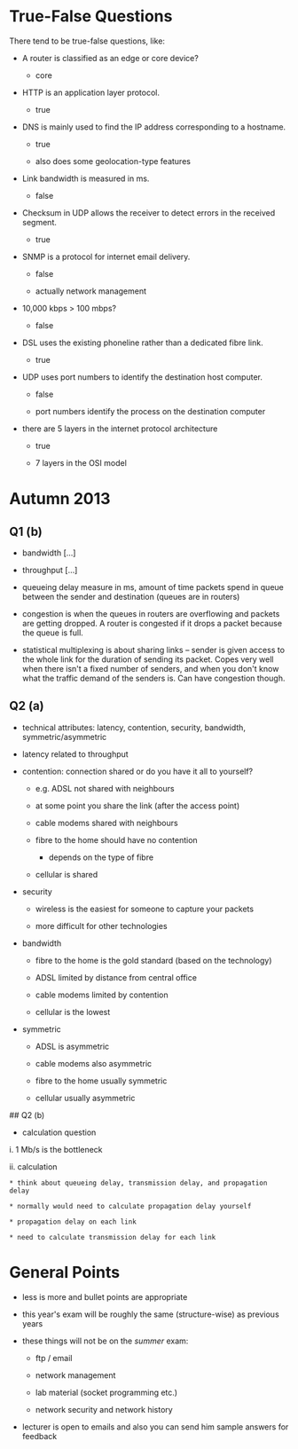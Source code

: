 # True-False Questions

There tend to be true-false questions, like:

* A router is classified as an edge or core device?

    * core

* HTTP is an application layer protocol.

    * true

* DNS is mainly used to find the IP address corresponding to a hostname.

    * true

    * also does some geolocation-type features

* Link bandwidth is measured in ms.

    * false

* Checksum in UDP allows the receiver to detect errors in the received segment.

    * true

* SNMP is a protocol for internet email delivery.

    * false

    * actually network management

* 10,000 kbps > 100 mbps?

    * false

* DSL uses the existing phoneline rather than a dedicated fibre link.

    * true

* UDP uses port numbers to identify the destination host computer.

    * false

    * port numbers identify the process on the destination computer

* there are 5 layers in the internet protocol architecture

    * true

    * 7 layers in the OSI model

# Autumn 2013

## Q1 (b)

* bandwidth […]

* throughput […]

* queueing delay measure in ms, amount of time packets spend in queue between the sender and destination (queues are in routers)

* congestion is when the queues in routers are overflowing and packets are getting dropped. A router is congested if it drops a packet because the queue is full.

* statistical multiplexing is about sharing links – sender is given access to the whole link for the duration of sending its packet. Copes very well when there isn't a fixed number of senders, and when you don't know what the traffic demand of the senders is. Can have congestion though.

## Q2 (a)

* technical attributes: latency, contention, security, bandwidth, symmetric/asymmetric

* latency related to throughput

* contention: connection shared or do you have it all to yourself?

    * e.g. ADSL not shared with neighbours

    * at some point you share the link (after the access point)

    * cable modems shared with neighbours

    * fibre to the home should have no contention

        * depends on the type of fibre

    * cellular is shared

* security

    * wireless is the easiest for someone to capture your packets

    * more difficult for other technologies

* bandwidth

    * fibre to the home is the gold standard (based on the technology)

    * ADSL limited by distance from central office

    * cable modems limited by contention

    * cellular is the lowest

* symmetric

    * ADSL is asymmetric

    * cable modems also asymmetric

    * fibre to the home usually symmetric

    * cellular usually asymmetric

## Q2 (b)

* calculation question

i. 1 Mb/s is the bottleneck

ii. calculation

    * think about queueing delay, transmission delay, and propagation delay

    * normally would need to calculate propagation delay yourself

    * propagation delay on each link

    * need to calculate transmission delay for each link

# General Points

* less is more and bullet points are appropriate

* this year's exam will be roughly the same (structure-wise) as previous years

* these things will not be on the *summer* exam:

    * ftp / email

    * network management

    * lab material (socket programming etc.)

    * network security and network history

* lecturer is open to emails and also you can send him sample answers for feedback
